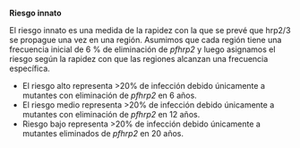 **Riesgo innato**

El riesgo innato es una medida de la rapidez con la que se prevé que hrp2\/3 se propague una vez en una región. Asumimos que cada región tiene una frecuencia inicial de 6 % de eliminación de *pfhrp2* y luego asignamos el riesgo según la rapidez con que las regiones alcanzan una frecuencia específica.

- El riesgo alto representa >20% de infección debido únicamente a mutantes con eliminación de *pfhrp2* en 6 años.
- El riesgo medio representa >20% de infección debido únicamente a mutantes con eliminación de *pfhrp2* en 12 años.
- Riesgo bajo representa >20% de infección debido únicamente a mutantes eliminados de *pfhrp2* en 20 años.